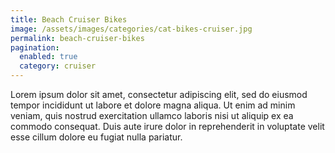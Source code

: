 ```yaml
---
title: Beach Cruiser Bikes
image: /assets/images/categories/cat-bikes-cruiser.jpg
permalink: beach-cruiser-bikes
pagination: 
  enabled: true
  category: cruiser
---
```


Lorem ipsum dolor sit amet, consectetur adipiscing elit, sed do eiusmod tempor incididunt ut labore et dolore magna aliqua. Ut enim ad minim veniam, quis nostrud exercitation ullamco laboris nisi ut aliquip ex ea commodo consequat. Duis aute irure dolor in reprehenderit in voluptate velit esse cillum dolore eu fugiat nulla pariatur. 